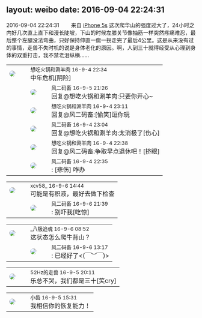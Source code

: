 layout: weibo
date: 2016-09-04 22:24:31
---
<meta name="referrer" content="no-referrer" />

2016-09-04 22:24:31  &nbsp;&nbsp;&nbsp;&nbsp;&nbsp;&nbsp; 来自 <a href="sinaweibo://customweibosource" rel="nofollow">iPhone 5s</a>
这次爬华山的强度过大了，24小时之内好几次直上直下和漫长陡坡，下山的时候左膝关节像抽筋一样突然疼痛难忍，最后整个左腿没法弯曲，只好保持伸直一瘸一拐走完了最后4公里。这是从来没有过的事情，走兽不失时机的说是身体老化的原因。啊，人到三十就得经受从心理到身体的双重打击，我不禁老泪纵横…… ​​​

<table style="width: 100%;">
  <tr>
    <td style="width: 40px;"><img style="border-radius:50%" src="https://tva1.sinaimg.cn/crop.0.1.751.751.50/71c5c7f8jw8f5hblff0u4j20kv0ky3zn.jpg?KID=imgbed,tva&Expires=1624467291&ssig=L5%2FpZg5fsi"></td>
    <td colspan="2"><small>想吃火锅和涮羊肉 16-9-4 22:34</small><br/>中年危机[阴险]</td>
  </tr>
  <tr>
    <td/>
    <td style="width: 40px;"><img style="border-radius:50%" src="https://tva3.sinaimg.cn/crop.0.0.639.639.50/6d2a6003jw8f3idy69w2gj20hs0hrt9g.jpg?KID=imgbed,tva&Expires=1624467291&ssig=jgqi%2BKTnuY"></td>
    <td><small>风二码畜 16-9-5 21:26</small><br/>回复@想吃火锅和涮羊肉:只要你开心~</td>
  </tr>
  <tr>
    <td/>
    <td style="width: 40px;"><img style="border-radius:50%" src="https://tva1.sinaimg.cn/crop.0.1.751.751.50/71c5c7f8jw8f5hblff0u4j20kv0ky3zn.jpg?KID=imgbed,tva&Expires=1624467291&ssig=L5%2FpZg5fsi"></td>
    <td><small>想吃火锅和涮羊肉 16-9-4 23:11</small><br/>回复@风二码畜:[偷笑]逗你玩</td>
  </tr>
  <tr>
    <td/>
    <td style="width: 40px;"><img style="border-radius:50%" src="https://tva3.sinaimg.cn/crop.0.0.639.639.50/6d2a6003jw8f3idy69w2gj20hs0hrt9g.jpg?KID=imgbed,tva&Expires=1624467291&ssig=jgqi%2BKTnuY"></td>
    <td><small>风二码畜 16-9-4 23:04</small><br/>回复@想吃火锅和涮羊肉:太消极了[伤心]</td>
  </tr>
  <tr>
    <td/>
    <td style="width: 40px;"><img style="border-radius:50%" src="https://tva1.sinaimg.cn/crop.0.1.751.751.50/71c5c7f8jw8f5hblff0u4j20kv0ky3zn.jpg?KID=imgbed,tva&Expires=1624467291&ssig=L5%2FpZg5fsi"></td>
    <td><small>想吃火锅和涮羊肉 16-9-4 22:38</small><br/>回复@风二码畜:争取早点退休吧！[挤眼]</td>
  </tr>
  <tr>
    <td/>
    <td style="width: 40px;"><img style="border-radius:50%" src="https://tva3.sinaimg.cn/crop.0.0.639.639.50/6d2a6003jw8f3idy69w2gj20hs0hrt9g.jpg?KID=imgbed,tva&Expires=1624467291&ssig=jgqi%2BKTnuY"></td>
    <td><small>风二码畜 16-9-4 22:35</small><br/>: [悲伤] 咋办</td>
  </tr>
</table>

<table style="width: 100%;">
  <tr>
    <td style="width: 40px;"><img style="border-radius:50%" src="https://tva3.sinaimg.cn/crop.0.0.1242.1242.50/801f7e9ajw8f3peekcgoqj20yi0yidg9.jpg?KID=imgbed,tva&Expires=1624467291&ssig=EwXSPoXByc"></td>
    <td colspan="2"><small>xcv58_ 16-9-6 14:44</small><br/>可能是有积液，最好去做下检查</td>
  </tr>
  <tr>
    <td/>
    <td style="width: 40px;"><img style="border-radius:50%" src="https://tva3.sinaimg.cn/crop.0.0.639.639.50/6d2a6003jw8f3idy69w2gj20hs0hrt9g.jpg?KID=imgbed,tva&Expires=1624467291&ssig=jgqi%2BKTnuY"></td>
    <td><small>风二码畜 16-9-6 21:39</small><br/>: 别吓我[吃惊]</td>
  </tr>
</table>

<table style="width: 100%;">
  <tr>
    <td style="width: 40px;"><img style="border-radius:50%" src="https://tva1.sinaimg.cn/crop.0.0.128.128.50/63626719jw8f0l3pyunlij203k03kglk.jpg?KID=imgbed,tva&Expires=1624467291&ssig=aH0NA3yjbP"></td>
    <td colspan="2"><small>_八极追魂 16-9-6 08:52</small><br/>这状态怎么爬牛背山？</td>
  </tr>
  <tr>
    <td/>
    <td style="width: 40px;"><img style="border-radius:50%" src="https://tva3.sinaimg.cn/crop.0.0.639.639.50/6d2a6003jw8f3idy69w2gj20hs0hrt9g.jpg?KID=imgbed,tva&Expires=1624467291&ssig=jgqi%2BKTnuY"></td>
    <td><small>风二码畜 16-9-6 13:17</small><br/>: 已经好了<(￣︶￣)></td>
  </tr>
</table>

<table style="width: 100%;">
  <tr>
    <td style="width: 40px;"><img style="border-radius:50%" src="https://tva4.sinaimg.cn/crop.0.0.180.180.50/8beaf773jw1e8qgp5bmzyj2050050aa8.jpg?KID=imgbed,tva&Expires=1624467291&ssig=QuMdE9KzEO"></td>
    <td colspan="2"><small>52Hz的走兽 16-9-5 20:11</small><br/>乐总不哭，我们都是三十[笑cry]</td>
  </tr>
</table>

<table style="width: 100%;">
  <tr>
    <td style="width: 40px;"><img style="border-radius:50%" src="https://tva3.sinaimg.cn/crop.0.0.480.480.50/4d4bc111jw8ejj3t36gwaj20dc0dc769.jpg?KID=imgbed,tva&Expires=1624467291&ssig=Fgd0UCfbg4"></td>
    <td colspan="2"><small>小齿 16-9-5 15:31</small><br/>我相信你的恢复能力！</td>
  </tr>
</table>
